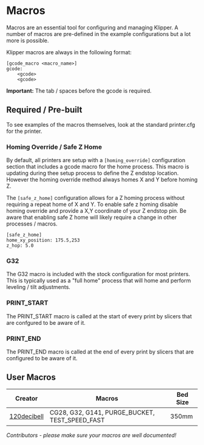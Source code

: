 # Macros

Macros are an essential tool for configuring and managing Klipper.  A number of macros are pre-defined in the example configurations but a lot more is possible.

Klipper macros are always in the following format:

```
[gcode_macro <macro_name>]
gcode:
    <gcode>
    <gcode>
```

**Important:** The tab / spaces before the gcode is required.

## Required / Pre-built

To see examples of the macros themselves, look at the standard printer.cfg for the printer.

### Homing Override / Safe Z Home

By default, all printers are setup with a `[homing_override]` configuration section that includes a gcode macro for the home process.  This macro is updating during thee setup process to define the Z endstop location.  However the homing override method always homes X and Y before homing Z.

The `[safe_z_home]` configuration allows for a Z homing process without requiring a repeat home of X and Y.  To enable safe z homing disable homing override and provide a X,Y coordinate of your Z endstop pin.  Be aware that enabling safe Z home will likely require a change in other processes / macros.

```
[safe_z_home]
home_xy_position: 175.5,253
z_hop: 5.0
```

### G32

The G32 macro is included with the stock configuration for most printers.  This is typically used as a "full home" process that will home and perform leveling / tilt adjustments.

### PRINT_START

The PRINT_START macro is called at the start of every print by slicers that are confgured to be aware of it.

### PRINT_END

The PRINT_END macro is called at the end of every print by slicers that are configured to be aware of it.

## User Macros

| Creator | Macros | Bed Size |
| --- | --- | --- |
| [120decibell](./macros_user/120decibell.cfg) | CG28, G32, G141, PURGE\_BUCKET, TEST\_SPEED\_FAST | 350mm |

_Contributors - please make sure your macros are well documented!_
